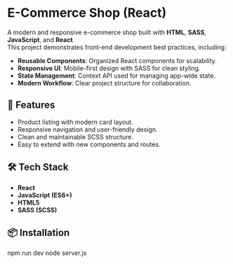 # E-Commerce Shop (React)

A modern and responsive e-commerce shop built with **HTML**, **SASS**, **JavaScript**, and **React**.  
This project demonstrates front-end development best practices, including:

- **Reusable Components**: Organized React components for scalability.
- **Responsive UI**: Mobile-first design with SASS for clean styling.
- **State Management**: Context API used for managing app-wide state.
- **Modern Workflow**: Clear project structure for collaboration.

## 🚀 Features

- Product listing with modern card layout.
- Responsive navigation and user-friendly design.
- Clean and maintainable SCSS structure.
- Easy to extend with new components and routes.

## 🛠️ Tech Stack

- **React**
- **JavaScript (ES6+)**
- **HTML5**
- **SASS (SCSS)**

## 📦 Installation

npm run dev
node server.js
